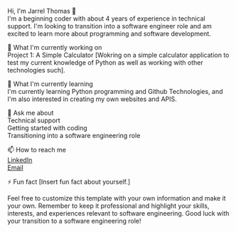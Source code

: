 Hi, I'm Jarrel Thomas 👋  
I'm a beginning coder with about 4 years of experience in technical support. I'm looking to transition into a software engineer role and am excited to learn more about programming and software development.  
  
🔭 What I'm currently working on  
Project 1: A Simple Calculator [Wokring on a simple calculator application to test my current knowledge of Python as well as working with other technologies such].    

🌱 What I'm currently learning  
I'm currently learning Python programming and Github Technologies, and I'm also interested in creating my own websites and APIS.  

💬 Ask me about  
Technical support  
Getting started with coding  
Transitioning into a software engineering role    

📫 How to reach me  
[LinkedIn](https://www.linkedin.com/in/jarrel-thomas/)  
[Email](jarrel.thomas@gmail.com)

⚡ Fun fact
[Insert fun fact about yourself.]

Feel free to customize this template with your own information and make it your own. Remember to keep it professional and highlight your skills, interests, and experiences relevant to software engineering. Good luck with your transition to a software engineering role!

<!---
Jarrel-Thomas/Jarrel-Thomas is a ✨ special ✨ repository because its `README.md` (this file) appears on your GitHub profile.
You can click the Preview link to take a look at your changes.
--->
